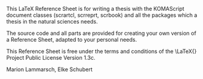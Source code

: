 This LaTeX Reference Sheet is for writing a thesis with the KOMAScript document classes (scrartcl, scrreprt, scrbook) and all the packages which a thesis in the natural sciences needs. 

The source code and all parts are provided for creating your own version of a Reference Sheet, adapted to your personal needs.

This Reference Sheet is free under the terms and conditions of the \LaTeX{} Project Public License Version 1.3c. 

Marion Lammarsch, Elke Schubert